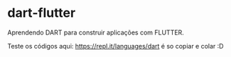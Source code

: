 # dart-flutter

Aprendendo DART para construir aplicações com FLUTTER.

Teste os códigos aqui: https://repl.it/languages/dart é so copiar e colar :D
